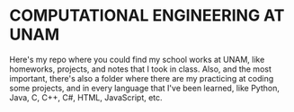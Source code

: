 # COMPUTATIONAL ENGINEERING AT UNAM

Here's my repo where you could find my school works at UNAM, like homeworks, projects, and notes that I took in class.
Also, and the most important, there's also a folder where there are my practicing at coding some projects, and in every language that I've been learned, like Python, Java, C, C++, C#, HTML, JavaScript, etc.
